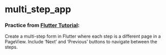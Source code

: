 # multi_step_app

### Practice from [Flutter Tutorial](https://flutter-tutorial.net/useful-widgets/questions-for-practice-4/):
Create a multi-step form in Flutter where each step is a different page in a PageView. Include ‘Next’ and ‘Previous’ buttons to navigate between the steps.
